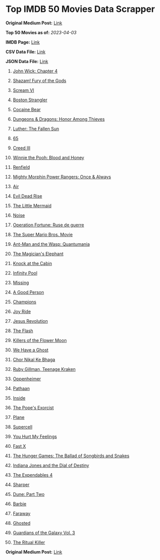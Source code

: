 # Top IMDB 50 Movies Data Scrapper

**Original Medium Post:** [Link](https://medium.com/@nishantsahoo/which-movie-should-i-watch-5c83a3c0f5b1) 

**Top 50 Movies as of:** _2023-04-03_

**IMDB Page:** [Link](http://www.imdb.com/search/title?release_date=2023,2023&title_type=feature)

**CSV Data File:** [Link](/Data/data.csv)

**JSON Data File:** [Link](/Data/data.json)

1. [John Wick: Chapter 4](https://www.imdb.com/title/tt10366206/?ref_=adv_li_tt)

2. [Shazam! Fury of the Gods](https://www.imdb.com/title/tt10151854/?ref_=adv_li_tt)

3. [Scream VI](https://www.imdb.com/title/tt17663992/?ref_=adv_li_tt)

4. [Boston Strangler](https://www.imdb.com/title/tt2560078/?ref_=adv_li_tt)

5. [Cocaine Bear](https://www.imdb.com/title/tt14209916/?ref_=adv_li_tt)

6. [Dungeons & Dragons: Honor Among Thieves](https://www.imdb.com/title/tt2906216/?ref_=adv_li_tt)

7. [Luther: The Fallen Sun](https://www.imdb.com/title/tt3155298/?ref_=adv_li_tt)

8. [65](https://www.imdb.com/title/tt12261776/?ref_=adv_li_tt)

9. [Creed III](https://www.imdb.com/title/tt11145118/?ref_=adv_li_tt)

10. [Winnie the Pooh: Blood and Honey](https://www.imdb.com/title/tt19623240/?ref_=adv_li_tt)

11. [Renfield](https://www.imdb.com/title/tt11358390/?ref_=adv_li_tt)

12. [Mighty Morphin Power Rangers: Once & Always](https://www.imdb.com/title/tt23219684/?ref_=adv_li_tt)

13. [Air](https://www.imdb.com/title/tt16419074/?ref_=adv_li_tt)

14. [Evil Dead Rise](https://www.imdb.com/title/tt13345606/?ref_=adv_li_tt)

15. [The Little Mermaid](https://www.imdb.com/title/tt5971474/?ref_=adv_li_tt)

16. [Noise](https://www.imdb.com/title/tt21326658/?ref_=adv_li_tt)

17. [Operation Fortune: Ruse de guerre](https://www.imdb.com/title/tt7985704/?ref_=adv_li_tt)

18. [The Super Mario Bros. Movie](https://www.imdb.com/title/tt6718170/?ref_=adv_li_tt)

19. [Ant-Man and the Wasp: Quantumania](https://www.imdb.com/title/tt10954600/?ref_=adv_li_tt)

20. [The Magician's Elephant](https://www.imdb.com/title/tt2560092/?ref_=adv_li_tt)

21. [Knock at the Cabin](https://www.imdb.com/title/tt15679400/?ref_=adv_li_tt)

22. [Infinity Pool](https://www.imdb.com/title/tt10365998/?ref_=adv_li_tt)

23. [Missing](https://www.imdb.com/title/tt10855768/?ref_=adv_li_tt)

24. [A Good Person](https://www.imdb.com/title/tt14153080/?ref_=adv_li_tt)

25. [Champions](https://www.imdb.com/title/tt15339570/?ref_=adv_li_tt)

26. [Joy Ride](https://www.imdb.com/title/tt15268244/?ref_=adv_li_tt)

27. [Jesus Revolution](https://www.imdb.com/title/tt10098448/?ref_=adv_li_tt)

28. [The Flash](https://www.imdb.com/title/tt0439572/?ref_=adv_li_tt)

29. [Killers of the Flower Moon](https://www.imdb.com/title/tt5537002/?ref_=adv_li_tt)

30. [We Have a Ghost](https://www.imdb.com/title/tt7798604/?ref_=adv_li_tt)

31. [Chor Nikal Ke Bhaga](https://www.imdb.com/title/tt22297828/?ref_=adv_li_tt)

32. [Ruby Gillman, Teenage Kraken](https://www.imdb.com/title/tt27155038/?ref_=adv_li_tt)

33. [Oppenheimer](https://www.imdb.com/title/tt15398776/?ref_=adv_li_tt)

34. [Pathaan](https://www.imdb.com/title/tt12844910/?ref_=adv_li_tt)

35. [Inside](https://www.imdb.com/title/tt14781036/?ref_=adv_li_tt)

36. [The Pope's Exorcist](https://www.imdb.com/title/tt13375076/?ref_=adv_li_tt)

37. [Plane](https://www.imdb.com/title/tt5884796/?ref_=adv_li_tt)

38. [Supercell](https://www.imdb.com/title/tt10559102/?ref_=adv_li_tt)

39. [You Hurt My Feelings](https://www.imdb.com/title/tt15771916/?ref_=adv_li_tt)

40. [Fast X](https://www.imdb.com/title/tt5433140/?ref_=adv_li_tt)

41. [The Hunger Games: The Ballad of Songbirds and Snakes](https://www.imdb.com/title/tt10545296/?ref_=adv_li_tt)

42. [Indiana Jones and the Dial of Destiny](https://www.imdb.com/title/tt1462764/?ref_=adv_li_tt)

43. [The Expendables 4](https://www.imdb.com/title/tt3291150/?ref_=adv_li_tt)

44. [Sharper](https://www.imdb.com/title/tt12573454/?ref_=adv_li_tt)

45. [Dune: Part Two](https://www.imdb.com/title/tt15239678/?ref_=adv_li_tt)

46. [Barbie](https://www.imdb.com/title/tt1517268/?ref_=adv_li_tt)

47. [Faraway](https://www.imdb.com/title/tt18747542/?ref_=adv_li_tt)

48. [Ghosted](https://www.imdb.com/title/tt15326988/?ref_=adv_li_tt)

49. [Guardians of the Galaxy Vol. 3](https://www.imdb.com/title/tt6791350/?ref_=adv_li_tt)

50. [The Ritual Killer](https://www.imdb.com/title/tt13141250/?ref_=adv_li_tt)

**Original Medium Post:** [Link](https://medium.com/@nishantsahoo/which-movie-should-i-watch-5c83a3c0f5b1) 
